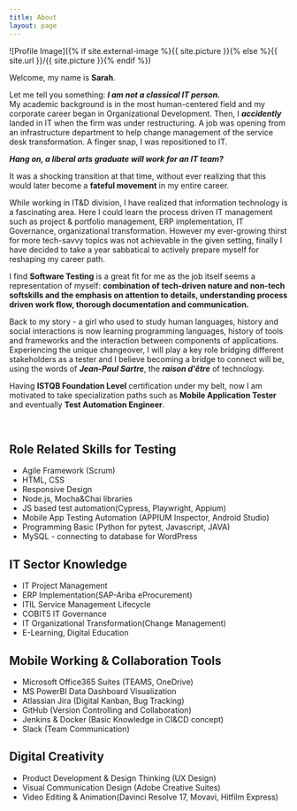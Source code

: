 ```yaml
---
title: About
layout: page
---
```

![Profile Image]({% if site.external-image %}{{ site.picture }}{% else %}{{ site.url }}/{{ site.picture }}{% endif %})

<p>Welcome, my name is <strong>Sarah</strong>.
<p>Let me tell you something: <i><strong>I am not a classical IT person.</strong></i>
<br>My academic background is in the most human-centered field and my corporate career began in Organizational Development. Then, I <i><strong>accidently</strong></i> landed in IT when the firm was under restructuring. A job was opening from an infrastructure department to help change management of the service desk transformation. A finger snap, I was repositioned to IT.
<p><strong><i> Hang on, a liberal arts graduate will work for an IT team? </i></strong>
<p>It was a shocking transition at that time, without ever realizing that this would later become a <strong>fateful movement</strong> in my entire career.</p>

<p>While working in IT&D division, I have realized that information technology is a fascinating area. Here I could learn the process driven IT management such as project & portfolio management, ERP implementation, IT Governance, organizational transformation. However my ever-growing thirst for more tech-savvy topics was not achievable in the given setting, finally I have decided to take a year sabbatical to actively prepare myself for reshaping my career path.</p>

<p>I find <strong>Software Testing</strong> is a great fit for me as the job itself seems a representation of myself: <strong>combination of tech-driven nature and non-tech softskills and the emphasis on attention to details, understanding process driven work flow, thorough documentation and communication.</strong></p>

<p>Back to my story - a girl who used to study human languages, history and social interactions is now learning programming languages, history of tools and frameworks and the interaction between components of applications. Experiencing the unique changeover, I will play a key role bridging different stakeholders as a tester and I believe becoming a bridge to connect will be, using the words of <i><strong>Jean-Paul Sartre</strong></i>, the <i><strong>raison d'être</strong></i> of technology.</p>


<p>Having <strong>ISTQB Foundation Level</strong> certification under my belt, now I am motivated to take specialization paths such as <strong>Mobile Application Tester</strong> and eventually <strong>Test Automation Engineer</strong>.
	
</p>
<br>
<h2>Role Related Skills for Testing</h2>

<ul class="skill-list">
	<li>Agile Framework (Scrum)</li>
	<li>HTML, CSS</li>
	<li>Responsive Design</li>
	<li>Node.js, Mocha&Chai libraries</li>
	<li>JS based test automation(Cypress, Playwright, Appium)</li>
	<li>Mobile App Testing Automation (APPIUM Inspector, Android Studio)</li>
	<li>Programming Basic (Python for pytest, Javascript, JAVA)</li>
	<li>MySQL - connecting to database for WordPress</li>
</ul>

<h2>IT Sector Knowledge</h2>

<ul class="skill-list">
	<li>IT Project Management</li>
	<li>ERP Implementation(SAP-Ariba eProcurement)</li>
	<li>ITIL Service Management Lifecycle</li>
	<li>COBIT5 IT Governance</li>
	<li>IT Organizational Transformation(Change Management)</li>
	<li>E-Learning, Digital Education</li>
</ul>

<h2>Mobile Working & Collaboration Tools</h2>

<ul class="skill-list">
	<li>Microsoft Office365 Suites (TEAMS, OneDrive)</li>
	<li>MS PowerBI Data Dashboard Visualization</li>
	<li>Atlassian Jira (Digital Kanban, Bug Tracking)</li>
	<li>GitHub (Version Controlling and Collaboration)</li>
	<li>Jenkins & Docker (Basic Knowledge in CI&CD concept)</li>
	<li>Slack (Team Communication)</li>
</ul>

<h2>Digital Creativity</h2>

<ul class="skill-list">
	<li>Product Development & Design Thinking (UX Design)</li>
	<li>Visual Communication Design (Adobe Creative Suites)</li>
	<li>Video Editing & Animation(Davinci Resolve 17, Movavi, Hitfilm Express)</li>
</ul>



<!-- Moreover, I am very convinced that on top of the required technical hard skills in software development and testing, my transferrable skills which have been gained throughout my past tack of professional experiences will add significant values to the future projects. -->

<!-- that how the wheels are moving in phase by phase approach and the inter-dependencies between roles, deliverables and artifacts.  -->

<!-- <p>Being a global nomad, coming from Far-East to West has been shaping my personality of eagering to explore different fields, working hard, learning immensely, taking risks and responsibilities of the consequences. This is derived from my upbringing: Raised in the city Seoul, then a couple years during mid-teen, exposure to countries in South Pacific. Later spent high school and college years in a southern port city Busan, as a student had international encounters in Australia and Europe. After the study, came back to Seoul and then made all the way to Germany. The international and intercultural living, learning and working experiences will bring critical value into the most dynamic and diverse field like technology.</p> -->
